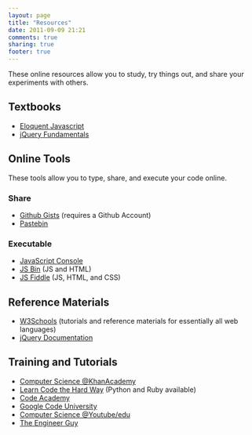 ```yaml
---
layout: page
title: "Resources"
date: 2011-09-09 21:21
comments: true
sharing: true
footer: true
---
```


These online resources allow you to study, try things out, and share your experiments with others.

## Textbooks

* [Eloquent Javascript](http://eloquentjavascript.net/ "Eloquent Javascript")
* [jQuery Fundamentals](http://jqfundamentals.com/book/index.html "jQuery Fundamentals")

## Online Tools

These tools allow you to type, share, and execute your code online.

### Share

* [Github Gists](https://gist.github.com/ "Github Gists") (requires a Github Account)
* [Pastebin](http://pastebin.com/ "Pastebin")

### Executable

* [JavaScript Console](http://jsconsole.com/ "JavaScript Console")
* [JS Bin](http://jsbin.com/#javascript,html "JS Bin") (JS and HTML)
* [JS Fiddle](http://jsfiddle.net/ "JS Fiddle") (JS, HTML, and CSS)

## Reference Materials

* [W3Schools](http://www.w3schools.com/ "W3Schools") (tutorials and reference materials for essentially all web languages)
* [jQuery Documentation](http://docs.jquery.com/Main_Page "jQuery Documentation")

## Training and Tutorials

* [Computer Science @KhanAcademy](http://www.khanacademy.org/#computer-science "Computer Science @KhanAcademy")
* [Learn Code the Hard Way](http://learncodethehardway.org/ "Learn Code the Hard Way") (Python and Ruby available)
* [Code Academy](http://www.codecademy.com/ "Code Academy")
* [Google Code University](http://code.google.com/edu/ "Google Code University")
* [Computer Science @Youtube/edu](http://www.youtube.com/edu?edu_search_query=Computer+Science&amp;action_search=1 "Computer Science @Youtube/edu")
* [The Engineer Guy](http://www.engineerguy.com/index.htm "The Engineer Guy")
